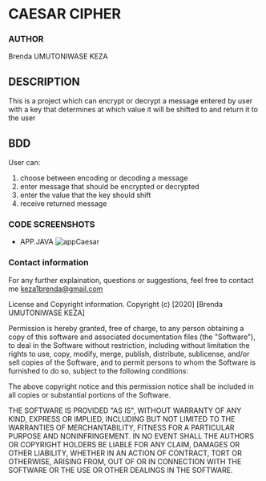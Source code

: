 # CAESAR CIPHER

### AUTHOR
Brenda UMUTONIWASE KEZA

## DESCRIPTION
This is a project which can encrypt or decrypt a message entered by user with a key that determines at which value it will be shifted to and return it to the user

## BDD
User can:
1. choose between encoding or decoding a message
2. enter message that should be encrypted or decrypted
3. enter the value that the key should shift
4. receive returned message

### CODE SCREENSHOTS

* APP.JAVA
![appCaesar](x-special/nautilus-clipboardcopyfile:///home/keza/Pictures/AppCeaser.png)

### Contact information
For any further explaination, questions or suggestions, feel free to contact me keza1brenda@gmail.com

License and Copyright information.
Copyright (c) [2020] [Brenda UMUTONIWASE KEZA]

Permission is hereby granted, free of charge, to any person obtaining a copy of this software and associated documentation files (the "Software"), to deal in the Software without restriction, including without limitation the rights to use, copy, modify, merge, publish, distribute, sublicense, and/or sell copies of the Software, and to permit persons to whom the Software is furnished to do so, subject to the following conditions:

The above copyright notice and this permission notice shall be included in all copies or substantial portions of the Software.

THE SOFTWARE IS PROVIDED "AS IS", WITHOUT WARRANTY OF ANY KIND, EXPRESS OR IMPLIED, INCLUDING BUT NOT LIMITED TO THE WARRANTIES OF MERCHANTABILITY, FITNESS FOR A PARTICULAR PURPOSE AND NONINFRINGEMENT. IN NO EVENT SHALL THE AUTHORS OR COPYRIGHT HOLDERS BE LIABLE FOR ANY CLAIM, DAMAGES OR OTHER LIABILITY, WHETHER IN AN ACTION OF CONTRACT, TORT OR OTHERWISE, ARISING FROM, OUT OF OR IN CONNECTION WITH THE SOFTWARE OR THE USE OR OTHER DEALINGS IN THE SOFTWARE.
